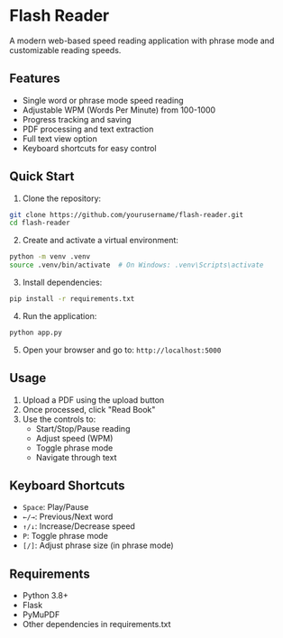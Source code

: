 # Flash Reader

A modern web-based speed reading application with phrase mode and customizable reading speeds.

## Features
- Single word or phrase mode speed reading
- Adjustable WPM (Words Per Minute) from 100-1000
- Progress tracking and saving
- PDF processing and text extraction
- Full text view option
- Keyboard shortcuts for easy control

## Quick Start

1. Clone the repository:
```bash
git clone https://github.com/yourusername/flash-reader.git
cd flash-reader
```

2. Create and activate a virtual environment:
```bash
python -m venv .venv
source .venv/bin/activate  # On Windows: .venv\Scripts\activate
```

3. Install dependencies:
```bash
pip install -r requirements.txt
```

4. Run the application:
```bash
python app.py
```

5. Open your browser and go to: `http://localhost:5000`

## Usage

1. Upload a PDF using the upload button
2. Once processed, click "Read Book"
3. Use the controls to:
   - Start/Stop/Pause reading
   - Adjust speed (WPM)
   - Toggle phrase mode
   - Navigate through text

## Keyboard Shortcuts
- `Space`: Play/Pause
- `←/→`: Previous/Next word
- `↑/↓`: Increase/Decrease speed
- `P`: Toggle phrase mode
- `[/]`: Adjust phrase size (in phrase mode)

## Requirements
- Python 3.8+
- Flask
- PyMuPDF
- Other dependencies in requirements.txt 